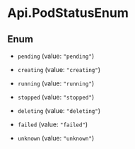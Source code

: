 # Api.PodStatusEnum

## Enum


* `pending` (value: `"pending"`)

* `creating` (value: `"creating"`)

* `running` (value: `"running"`)

* `stopped` (value: `"stopped"`)

* `deleting` (value: `"deleting"`)

* `failed` (value: `"failed"`)

* `unknown` (value: `"unknown"`)


